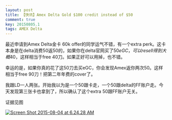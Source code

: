```yaml
---
layout: post
title: 【快讯】Amex Delta Gold $100 credit instead of $50
comment: true
key: 20150805.1
tags: AMEX Delta
---
```


最近申请到Amex Delta金卡 60k offer的同学运气不错，有一个extra perk。这卡本身是在delta消费50返50的，如果你在delta官网买了$50 eGC，可以resell得到大概$40，这样相当于free 40刀。如果正好可以用掉，也不错。

幸运的是，如果你真的花了这50刀去买eGC，你会发现Amex返你两次50。这样相当于free 90刀！把第二年年费的cover了。

我跟LD一人两张。开始我以为是一个50跟卡走，一个50跟delta的FF账户走。今天发现第三张卡也拿到了，所以确认了这个extra 50跟FF账户无关。

证据见图


[![Screen Shot 2015-08-04 at 6.24.28 AM](https://willguxy.files.wordpress.com/2015/08/screen-shot-2015-08-04-at-6-24-28-am.png?w=300)](https://willguxy.files.wordpress.com/2015/08/screen-shot-2015-08-04-at-6-24-28-am.png)
